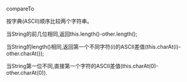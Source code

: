 compareTo

按字典(ASCII)顺序比较两个字符串。

当String的前几位相同,返回this.length()-other.length();

当String的length()相同,返回第一个不同字符(i)的ASCII差值(this.charAt(i)-other.charAt());

当String第一位不同,直接第一个字符的ASCII差值(this.charAt(0)-other.charAt(0)).

